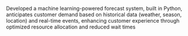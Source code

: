 Developed a machine learning-powered forecast system, built in Python, anticipates customer demand based on historical data
(weather, season, location) and real-time events, enhancing customer experience through optimized resource allocation and reduced
wait times
